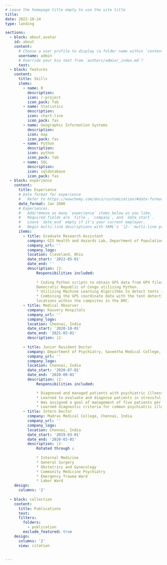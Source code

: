 ```yaml
---
# Leave the homepage title empty to use the site title
title:
date: 2022-10-24
type: landing

sections:
  - block: about.avatar
    id: about
    content:
      # Choose a user profile to display (a folder name within `content/authors/`)
      username: admin
      # Override your bio text from `authors/admin/_index.md`?
      text:
  - block: features
    content:
      title: Skills
      items:
        - name: R
          description: 
          icon: r-project
          icon_pack: fab
        - name: Statistics
          description: 
          icon: chart-line
          icon_pack: fas
        - name: Geographic Information Systems
          description: 
          icon: map
          icon_pack: fas
        - name: Python
          description: 
          icon: python
          icon_pack: fab 
        - name: SQL
          description: 
          icon: sqldatabase
          icon_pack: fas 
  - block: experience
    content:
      title: Experience
      # Date format for experience
      #   Refer to https://wowchemy.com/docs/customization/#date-format
      date_format: Jan 2006
      # Experiences.
      #   Add/remove as many `experience` items below as you like.
      #   Required fields are `title`, `company`, and `date_start`.
      #   Leave `date_end` empty if it's your current employer.
      #   Begin multi-line descriptions with YAML's `|2-` multi-line prefix.
      items:
        - title: Graduate Research Assistant 
          company: GIS Health and Hazards Lab, Department of Population and Quantitative Health Sciences, Case Western Reserve University
          company_url: ''
          company_logo: 
          location: Cleveland, Ohio
          date_start: '2022-05-01'
          date_end: ''
          description: |2-
              Responsibilities included:
              
              * Coding Python scripts to obtain GPS data from GPX files of       geospatial video feed from refugee camp sites located in the
              Democratic Republic of Congo utilizing Python.
              * Utilizing Machine Learning Algorithms to detect tents in refugee camps from video feed frame-by-frame.
              * Combining the GPS coordinate data with the tent detections to generate maps of refugee camps and their
              locations within the campsites in the DRC.
        - title: Medical Observer
          company: Kauvery Hospitals
          company_url: ''
          company_logo: 
          location: Chennai, India
          date_start: '2020-10-01'
          date_end: '2021-03-01'
          description: |2-
              
        - title: Junior Resident Doctor
          company: Department of Psychiatry, Saveetha Medical College, India
          company_url: ''
          company_logo: 
          location: Chennai, India
          date_start: '2020-07-01'
          date_end: '2020-09-01'
          description: |2-
              Responsibilities included:

              * Diagnosed and managed patients with psychiatric illnesses.
              * Learned to evaluate and diagnose patients in stressful environments.
              * Was assigned a goal of management of five patients per day, which was met.
              * Learned diagnostic criteria for common psychiatric illnesses.
        - title: Intern Doctor
          company: Madras Medical College, Chennai, India
          company_url: ''
          company_logo: 
          location: Chennai, India 
          date_start: '2019-03-01'
          date_end: '2020-03-01'
          description: |2-
              Rotated through : 
              
              * Internal Medicine    
              * General Surgery 
              * Obstetrics and Gynecology
              * Community Medicine Psychiatry
              * Emergency Trauma Ward
              * Labor Ward
    design:
      columns: '2'
  
  - block: collection
    content:
      title: Publications
      text:
      filters:
        folders:
          - publication
        exclude_featured: true
    design:
      columns: '2'
      view: citation 
  
      
---
```

